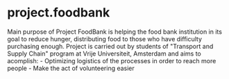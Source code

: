 # project.foodbank
Main purpose of Project FoodBank is helping the food bank institution in its goal to reduce hunger, distributing food to those who have difficulty purchasing enough.  Project is carried out by students of "Transport and Supply Chain" program  at Vrije Universiteit, Amsterdam and aims to acomplish:  - Optimizing logistics of the processes in order to reach more people  - Make the act of volunteering easier 
